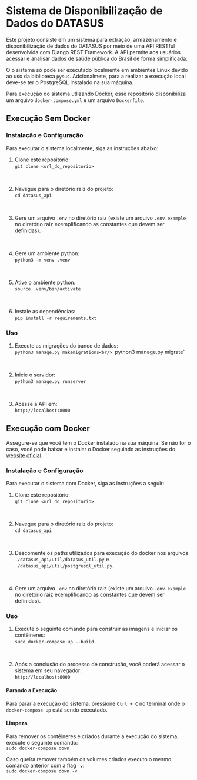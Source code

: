 # Sistema de Disponibilização de Dados do DATASUS

Este projeto consiste em um sistema para extração, armazenamento e disponibilização de dados do DATASUS por meio de uma API RESTful desenvolvida com Django REST Framework. A API permite aos usuários acessar e analisar dados de saúde pública do Brasil de forma simplificada.

O o sistema só pode ser executado localmente em ambientes Linux devido ao uso da biblioteca `pysus`. Adcionalmete, para a realizar a execução local deve-se ter o PostgreSQL instalado na sua máquina. 

Para execução do sistema utlizando Docker, esse repositório disponibiliza um arquivo `docker-compose.yml` e um arquivo `Dockerfile`.

## Execução Sem Docker

### Instalação e Configuração

Para executar o sistema localmente, siga as instruções abaixo:

1. Clone este repositório:<br/>
`git clone <url_do_repositorio>`
<br/>

2. Navegue para o diretório raiz do projeto:<br/>
`cd datasus_api`
<br/>

3. Gere um arquivo `.env` no diretório raiz (existe um arquivo `.env.example` no diretório raiz exemplificando as constantes que devem ser definidas).
<br/> 

4. Gere um ambiente python:<br/>
`python3 -m venv .venv`
<br/>

5. Ative o ambiente python:<br/>
`source .venv/bin/activate`
<br/>

6. Instale as dependências:<br/>
`pip install -r requirements.txt`

### Uso

1. Execute as migrações do banco de dados:<br/>
`python3 manage.py makemigrations<br/>
`python3 manage.py migrate`
<br/>

2. Inicie o servidor:<br/>
`python3 manage.py runserver`
<br/>

3. Acesse a API em:<br/>
`http://localhost:8000`

## Execução com Docker

Assegure-se que você tem o Docker instalado na sua máquina. Se não for o caso, você pode baixar e instalar o Docker seguindo as instruções do [website oficial](https://docs.docker.com/engine/install/).

### Instalação e Configuração

Para executar o sistema com Docker, siga as instruções a seguir:

1. Clone este repositório:<br/>
`git clone <url_do_repositorio>`
<br/>

2. Navegue para o diretório raiz do projeto:<br/>
`cd datasus_api`
<br/>

3. Descomente os paths utilizados para execução do docker nos arquivos `./datasus_api/util/datasus_util.py` e `./datasus_api/util/postgresql_util.py`.
<br/>

4. Gere um arquivo `.env` no diretório raiz (existe um arquivo `.env.example` no diretório raiz exemplificando as constantes que devem ser definidas).

### Uso

1. Execute o seguinte comando para construir as imagens e iniciar os contêineres:<br/>
`sudo docker-compose up --build`
<br/>

2. Após a conclusão do processo de construção, você poderá acessar o sistema em seu navegador:<br/>
`http://localhost:8000`

#### Parando a Execução
Para parar a execução do sistema, pressione `Ctrl + C` no terminal onde o `docker-compose up` está sendo executado.

#### Limpeza

Para remover os contêineres e criados durante a execução do sistema, execute o seguinte comando:<br/>
`sudo docker-compose down`

Caso queira remover também os volumes criados executo o mesmo comando anterior com a flag `-v`:<br/>
`sudo docker-compose down -v`

